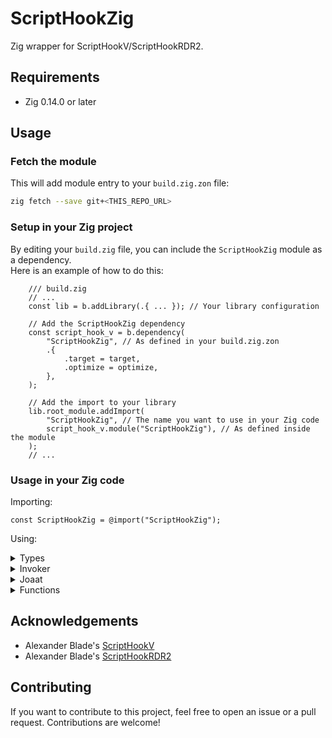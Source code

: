 # ScriptHookZig

Zig wrapper for ScriptHookV/ScriptHookRDR2.

## Requirements

- Zig 0.14.0 or later

## Usage

### Fetch the module

This will add module entry to your `build.zig.zon` file:

```sh
zig fetch --save git+<THIS_REPO_URL>
```

### Setup in your Zig project

By editing your `build.zig` file, you can include the `ScriptHookZig` module as a dependency.\
Here is an example of how to do this:

```zig
    /// build.zig
    // ...
    const lib = b.addLibrary(.{ ... }); // Your library configuration

    // Add the ScriptHookZig dependency
    const script_hook_v = b.dependency(
        "ScriptHookZig", // As defined in your build.zig.zon
        .{
            .target = target,
            .optimize = optimize,
        },
    );

    // Add the import to your library
    lib.root_module.addImport(
        "ScriptHookZig", // The name you want to use in your Zig code
        script_hook_v.module("ScriptHookZig"), // As defined inside the module
    );
    // ...
```

### Usage in your Zig code

Importing:

```zig
const ScriptHookZig = @import("ScriptHookZig");
```

Using:

<details><summary>Types</summary>
<p>

```zig
_ = ScriptHookZig.Types.Void;
_ = ScriptHookZig.Types.Any;
_ = ScriptHookZig.Types.uint;
_ = ScriptHookZig.Types.Hash;
_ = ScriptHookZig.Types.Blip;
_ = ScriptHookZig.Types.Cam;
_ = ScriptHookZig.Types.Camera;
_ = ScriptHookZig.Types.CarGenerator;
_ = ScriptHookZig.Types.ColourIndex;
_ = ScriptHookZig.Types.CoverPoint;
_ = ScriptHookZig.Types.Entity;
_ = ScriptHookZig.Types.FireId;
_ = ScriptHookZig.Types.Group;
_ = ScriptHookZig.Types.Interior;
_ = ScriptHookZig.Types.ItemSet;
_ = ScriptHookZig.Types.Object;
_ = ScriptHookZig.Types.Ped;
_ = ScriptHookZig.Types.Pickup;
_ = ScriptHookZig.Types.Player;
_ = ScriptHookZig.Types.ScrHandle;
_ = ScriptHookZig.Types.Sphere;
_ = ScriptHookZig.Types.TaskSequence;
_ = ScriptHookZig.Types.Texture;
_ = ScriptHookZig.Types.TextureDict;
_ = ScriptHookZig.Types.Train;
_ = ScriptHookZig.Types.Vehicle;
_ = ScriptHookZig.Types.Weapon;
_ = ScriptHookZig.Types.Vector2;
_ = ScriptHookZig.Types.Vector3;
_ = ScriptHookZig.Types.Vector4;
```

</p>
</details>

<details><summary>Invoker</summary>
<p>

```zig
_ = ScriptHookZig.Invoker.push;
_ = ScriptHookZig.Invoker.invoke;
```

</p>
</details>

<details><summary>Joaat</summary>
<p>

```zig
_ = comptime ScriptHookZig.Joaat.atFinalizeHash;
_ = comptime ScriptHookZig.Joaat.atLiteralStringHashWithSalt;
_ = comptime ScriptHookZig.Joaat.atStringHashWithSalt;
_ = comptime ScriptHookZig.Joaat.atLiteralStringHash;
_ = comptime ScriptHookZig.Joaat.atStringHash;
```

</p>
</details>

<details><summary>Functions</summary>
<p>

```zig
_ = ScriptHookZig.createTexture;             // GTA V only
_ = ScriptHookZig.drawTexture;               // GTA V only
_ = ScriptHookZig.PresentCallback;           // GTA V only
_ = ScriptHookZig.presentCallbackRegister;   // GTA V only
_ = ScriptHookZig.presentCallbackUnregister; // GTA V only
_ = ScriptHookZig.KeyboardHandler;
_ = ScriptHookZig.keyboardHandlerRegister;
_ = ScriptHookZig.keyboardHandlerUnregister;
_ = ScriptHookZig.scriptWait;
_ = ScriptHookZig.scriptRegister;
_ = ScriptHookZig.scriptRegisterAdditionalThread;
_ = ScriptHookZig.scriptUnregister;
_ = ScriptHookZig.nativeInit;
_ = ScriptHookZig.nativePush64;
_ = ScriptHookZig.nativeCall;
_ = ScriptHookZig.wait;
_ = ScriptHookZig.terminate;
_ = ScriptHookZig.getGlobalPtr;
_ = ScriptHookZig.worldGetAllVehicles;
_ = ScriptHookZig.worldGetAllPeds;
_ = ScriptHookZig.worldGetAllObjects;
_ = ScriptHookZig.worldGetAllPickups;
_ = ScriptHookZig.getScriptHandleBaseAddress;
_ = ScriptHookZig.getGameVersion;
_ = ScriptHookZig.getGameVersionGTAV;
_ = ScriptHookZig.getGameVersionRDR2;
```

</p>
</details>

## Acknowledgements

- Alexander Blade's [ScriptHookV](http://www.dev-c.com/gtav/scripthookv/)
- Alexander Blade's [ScriptHookRDR2](http://www.dev-c.com/gtav/scripthookrdr2/)

## Contributing

If you want to contribute to this project, feel free to open an issue or a pull request. Contributions are welcome!

